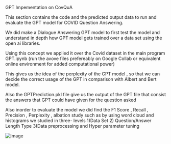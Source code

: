 GPT Impementation on CovQuA 


This section contains the code and the predicted output data to run and evaluate the GPT model for COVID Question Answering.

We did make a Dialogue Answering GPT model to first test the model and  understand in depth how GPT model gets trained over a data set using the open ai libraries. 

Using this concept we applied it over the Covid dataset in the main program GPT.ipynb (run the avove files prefereably on Google Collab or equivalent online environment for added computational power)

This gives us the idea of the perplexity of the GPT model , so that we can decide the correct usage of the GPT in comparison with Albert and Bert model.

Also the GPTPrediction.pkl file give us the output of the GPT file that consist the answers that GPT could have given for the question asked 

Also inorder to evaluate the model we did find  the F1 Score , Recall , Precision , Perplexity , albation study such as by using word cloud and histograms we 
studied in three-  levels 1)Data Set 2) Question/Answer Length Type 3)Data preprocessing and Hyper parameter tuning  

![image](https://user-images.githubusercontent.com/90734448/184552746-3c9b7273-a13b-4e16-b581-e47e91781c90.png)



